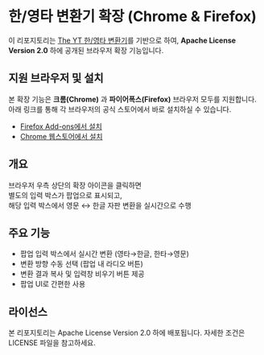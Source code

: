 # 한/영타 변환기 확장 (Chrome & Firefox)

이 리포지토리는 [The YT 한/영타 변환기](https://www.theyt.net/wiki/%ED%95%9C%EC%98%81%ED%83%80%EB%B3%80%ED%99%98%EA%B8%B0)를 기반으로 하여, **Apache License Version 2.0** 하에 공개된 브라우저 확장 기능입니다.

## 지원 브라우저 및 설치

본 확장 기능은 **크롬(Chrome)** 과 **파이어폭스(Firefox)** 브라우저 모두를 지원합니다.  
아래 링크를 통해 각 브라우저의 공식 스토어에서 바로 설치하실 수 있습니다.

- [Firefox Add-ons에서 설치](https://addons.mozilla.org/en-US/firefox/addon/%ED%95%9C-%EC%98%81%ED%83%80-%EB%B3%80%ED%99%98%EA%B8%B0/)
- [Chrome 웹스토어에서 설치](https://chromewebstore.google.com/detail/%ED%95%9C%EC%98%81%ED%83%80-%EB%B3%80%ED%99%98%EA%B8%B0/efknkehpgnmfaknfleldcojkdjldbagn)

## 개요

브라우저 우측 상단의 확장 아이콘을 클릭하면  
별도의 입력 박스가 팝업으로 표시되고,  
해당 입력 박스에서 영문 ↔ 한글 자판 변환을 실시간으로 수행

## 주요 기능

- 팝업 입력 박스에서 실시간 변환 (영타→한글, 한타→영문)
- 변환 방향 수동 선택 (팝업 내 라디오 버튼)
- 변환 결과 복사 및 입력창 비우기 버튼 제공
- 팝업 UI로 간편한 사용

## 라이선스

본 리포지토리는 Apache License Version 2.0 하에 배포됩니다. 자세한 조건은 LICENSE 파일을 참고하세요.

